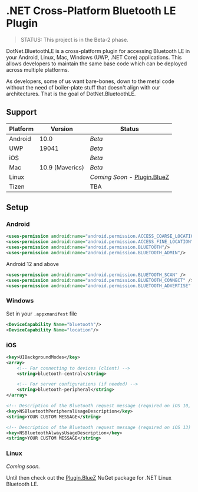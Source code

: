 # .NET Cross-Platform Bluetooth LE Plugin

> STATUS: This project is in the Beta-2 phase.

DotNet.BluetoothLE is a cross-platform plugin for accessing Bluetooth LE in your Android, Linux, Mac, Windows (UWP, .NET Core) applications. This allows developers to maintain the same base code which can be deployed across multiple platforms.

As developers, some of us want bare-bones, down to the metal code without the need of boiler-plate stuff that doesn't align with our architectures. That is the goal of DotNet.BluetoothLE.

## Support

| Platform | Version | Status |
|-|-|-|
| Android | 10.0            | _Beta_
| UWP     | 19041           | _Beta_
| iOS     |                 | _Beta_
| Mac     | 10.9 (Maverics) | _Beta_
| Linux   |                 | _Coming Soon_ - [Plugin.BlueZ](https://github.com/SuessLabs/Plugin.BlueZ)
| Tizen   |                 | TBA

## Setup

### Android

```xml
<uses-permission android:name="android.permission.ACCESS_COARSE_LOCATION" />
<uses-permission android:name="android.permission.ACCESS_FINE_LOCATION" />
<uses-permission android:name="android.permission.BLUETOOTH"/>
<uses-permission android:name="android.permission.BLUETOOTH_ADMIN"/>
```

Android 12 and above

```xml
<uses-permission android:name="android.permission.BLUETOOTH_SCAN" />
<uses-permission android:name="android.permission.BLUETOOTH_CONNECT" />
<uses-permission android:name="android.permission.BLUETOOTH_ADVERTISE" />
```

### Windows

Set in your `.appxmanifest` file

```xml
<DeviceCapability Name="bluetooth"/>
<DeviceCapability Name="location"/>
```

### iOS

```xml
<key>UIBackgroundModes</key>
<array>
    <!-- For connecting to devices (client) -->
    <string>bluetooth-central</string>

    <!-- For server configurations (if needed) -->
    <string>bluetooth-peripheral</string>
</array>

<!-- Description of the Bluetooth request message (required on iOS 10, deprecated) -->
<key>NSBluetoothPeripheralUsageDescription</key>
<string>YOUR CUSTOM MESSAGE</string>

<!-- Description of the Bluetooth request message (required on iOS 13) -->
<key>NSBluetoothAlwaysUsageDescription</key>
<string>YOUR CUSTOM MESSAGE</string>
```

### Linux

_Coming soon._

Until then check out the [Plugin.BlueZ](https://github.com/SuessLabs/Plugin.BlueZ) NuGet package for .NET Linux Bluetooth LE.
